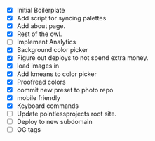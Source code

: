 - [x] Initial Boilerplate
- [x] Add script for syncing palettes
- [x] Add about page. 
- [x] Rest of the owl.
- [ ] Implement Analytics
- [x] Background color picker
- [x] Figure out deploys to not spend extra money.
- [x] load images in
- [x] Add kmeans to color picker
- [x] Proofread colors
- [x] commit new preset to photo repo
- [x] mobile friendly
- [x] Keyboard commands
- [ ] Update pointlessprojects root site.
- [ ] Deploy to new subdomain
- [ ] OG tags